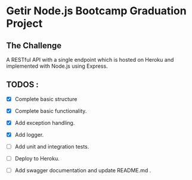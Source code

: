 # Getir Node.js Bootcamp Graduation Project
## The Challenge
A RESTful API with a single endpoint which is hosted on Heroku and implemented with Node.js using Express.

## TODOS : 
- [x] Complete basic structure
- [x] Complete basic functionality.
- [x] Add exception handling.
- [x] Add logger.
- [ ] Add unit and integration tests.
- [ ] Deploy to Heroku.
- [ ] Add swagger documentation and update README.md .


